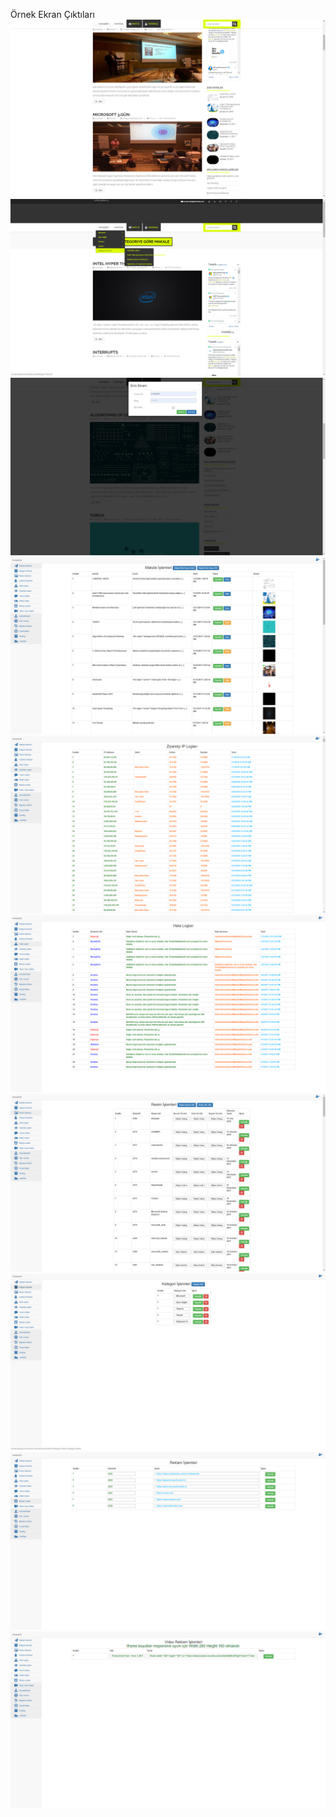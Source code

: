 Örnek Ekran Çıktıları
<img src="https://github.com/KursatCAKAL/ASP.NET-MVC/blob/master/KURSATCAKAL-AZURE-BLOG/BlogLast-1.png"/>
<img src="https://github.com/KursatCAKAL/ASP.NET-MVC/blob/master/KURSATCAKAL-AZURE-BLOG/BlogLast-2.png"/>
<img src="https://github.com/KursatCAKAL/ASP.NET-MVC/blob/master/KURSATCAKAL-AZURE-BLOG/BlogLast-4.png"/>
<img src="https://github.com/KursatCAKAL/ASP.NET-MVC/blob/master/KURSATCAKAL-AZURE-BLOG/BlogLast-5.png"/>
<img src="https://github.com/KursatCAKAL/ASP.NET-MVC/blob/master/KURSATCAKAL-AZURE-BLOG/BlogLast-6.png"/>
<img src="https://github.com/KursatCAKAL/ASP.NET-MVC/blob/master/KURSATCAKAL-AZURE-BLOG/BlogLast-9.png"/>
<img src="https://github.com/KursatCAKAL/ASP.NET-MVC/blob/master/KURSATCAKAL-AZURE-BLOG/BlogLast-10.png"/>
<img src="https://github.com/KursatCAKAL/ASP.NET-MVC/blob/master/KURSATCAKAL-AZURE-BLOG/BlogLast-3.png"/>
<img src="https://github.com/KursatCAKAL/ASP.NET-MVC/blob/master/KURSATCAKAL-AZURE-BLOG/BlogLast-7.png"/>
<img src="https://github.com/KursatCAKAL/ASP.NET-MVC/blob/master/KURSATCAKAL-AZURE-BLOG/BlogLast-8.png"/>
